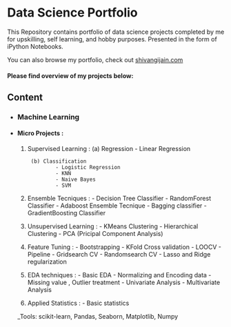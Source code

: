 # Data Science Portfolio

This Repository contains portfolio of data science projects completed by me for upskilling, self learning, and hobby purposes. Presented in the form of iPython Notebooks.

You can also browse my portfolio, check out [shivangijain.com](https://shivangijain666.wixsite.com/shivangi-jain)

#### Please find overview of my projects below: 

## Content

- ### Machine Learning 

- #### Micro Projects :
	 
	1. Supervised Learning :
			(a) Regression
					- Linear Regression
					
			(b) Classification
					- Logistic Regression
					- KNN
					- Naive Bayes 
					- SVM
					
	2. Ensemble Tecniques :
	        - Decision Tree Classifier
			- RandomForest Classifier
			- Adaboost Ensemble Tecnique
			- Bagging classifier
			- GradientBoosting Classifier
			
	3. Unsupervised Learning :
			- KMeans Clustering
			- Hierarchical Clustering
			- PCA (Pricipal Component Analysis)
			
	4. Feature Tuning :
			- Bootstrapping
			- KFold Cross validation
			- LOOCV 
			- Pipeline
			- Gridsearch CV
			- Randomsearch CV
			- Lasso and Ridge regularization
			
	5. EDA techniques :
			- Basic EDA
			- Normalizing and Encoding data
			- Missing value , Outlier treatment
			- Univariate Analysis
			- Multivariate Analysis
			
	6. Applied Statistics :
			- Basic statistics
    
	_Tools: scikit-learn, Pandas, Seaborn, Matplotlib, Numpy
	
